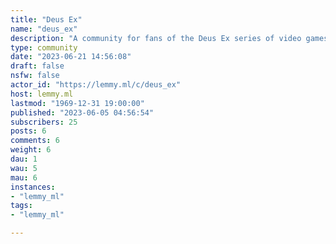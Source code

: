 ```yaml
---
title: "Deus Ex" 
name: "deus_ex"
description: "A community for fans of the Deus Ex series of video games."
type: community
date: "2023-06-21 14:56:08"
draft: false
nsfw: false
actor_id: "https://lemmy.ml/c/deus_ex"
host: lemmy.ml
lastmod: "1969-12-31 19:00:00"
published: "2023-06-05 04:56:54"
subscribers: 25
posts: 6
comments: 6
weight: 6
dau: 1
wau: 5
mau: 6
instances:
- "lemmy_ml"
tags: 
- "lemmy_ml"

---
```

